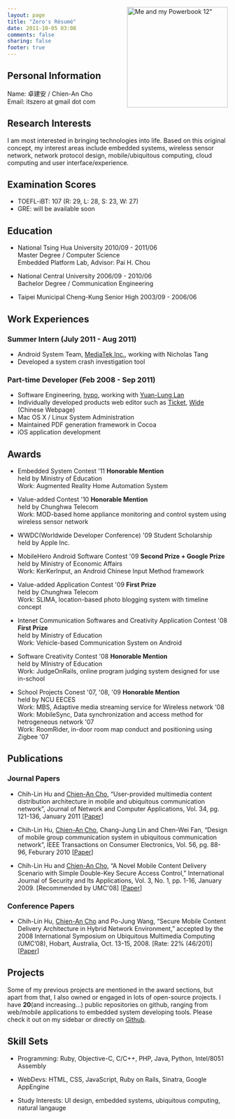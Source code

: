```yaml
---
layout: page
title: "Zero's Résumé"
date: 2011-10-05 03:08
comments: false
sharing: false
footer: true
---
```


<div style="float: right; position:relative; top: -130px; margin-bottom: -130px;">
	<a href="http://www.flickr.com/photos/dinocho/3353043589/" title="Me and my Powerbook 12&quot; by itsZero, on Flickr"><img src="http://farm2.static.flickr.com/1172/3353043589_9b97519aa6.jpg" width="230" alt="Me and my Powerbook 12&quot;"></a>
</div>

## Personal Information

Name: 卓建安 / Chien-An Cho    
Email: itszero at gmail dot com

## Research Interests

I am most interested in bringing technologies into life. Based on this original concept, my interest areas include embedded systems, wireless sensor network, network protocol design, mobile/ubiquitous computing, cloud computing and user interface/experience.

## Examination Scores

* TOEFL-iBT: 107 (R: 29, L: 28, S: 23, W: 27)
* GRE: will be available soon

## Education

* National Tsing Hua University 2010/09 - 2011/06  
Master Degree / Computer Science  
Embedded Platform Lab, Advisor: Pai H. Chou  

* National Central University 2006/09 - 2010/06  
Bachelor Degree / Communication Engineering  

* Taipei Municipal Cheng-Kung Senior High 2003/09 - 2006/06

## Work Experiences

### Summer Intern (July 2011 - Aug 2011)
- Android System Team, [MediaTek Inc.](http://www.mediatek.com/), working with Nicholas Tang
- Developed a system crash investigation tool

### Part-time Developer (Feb 2008 - Sep 2011)
- Software Engineering, [hypo](http://hypo.cc), working with [Yuan-Lung Lan](http://yllan.org/)
- Individually developed products web editor such as [Ticket](http://hypo.cc/ticket_en.html), [Wide](http://hypo.cc/wide.html) (Chinese Webpage)
- Mac OS X / Linux System Administration
- Maintained PDF generation framework in Cocoa
- iOS application development

## Awards

* Embedded System Contest '11 **Honorable Mention**    
held by Ministry of Education    
Work: Augmented Reality Home Automation System

* Value-added Contest '10 **Honorable Mention**    
held by Chunghwa Telecom    
Work: MOD-based home appliance monitoring and control system using wireless sensor network

* WWDC(Worldwide Developer Conference) '09 Student Scholarship    
held by Apple Inc.

* MobileHero Android Software Contest '09 **Second Prize + Google Prize**    
held by Ministry of Economic Affairs    
Work: KerKerInput, an Android Chinese Input Method framework    

* Value-added Application Contest '09 **First Prize**    
held by Chunghwa Telecom    
Work: SLIMA, location-based photo blogging system with timeline concept    

* Intenet Communication Softwares and Creativity Application Contest '08 **First Prize**    
held by Ministry of Education    
Work: Vehicle-based Communication System on Android    

* Software Creativity Contest '08 **Honorable Mention**    
held by MInistry of Education    
Work: JudgeOnRails, online program judging system designed for use in-school    

* School Projects Conest '07, '08, '09 **Honorable Mention**    
held by NCU EECES    
Work: MBS, Adaptive media streaming service for Wireless network '08    
Work: MobileSync, Data synchronization and access method for hetrogeneous network '07    
Work: RoomRider, in-door room map conduct and positioning using Zigbee '07    

## Publications

### Journal Papers

* Chih-Lin Hu and <u>Chien-An Cho</u>, “User-provided multimedia content distribution architecture in mobile and ubiquitous communication network”, Journal of Network and Computer Applications, Vol. 34, pg. 121-136, January 2011 [[Paper](http://www.sciencedirect.com/science/article/pii/S108480451000158X)]

* Chih-Lin Hu, <u>Chien-An Cho</u>, Chang-Jung Lin and Chen-Wei Fan, “Design of mobile group communication system in ubiquitous communication network”, IEEE Transactions on Consumer Electronics, Vol. 56, pg. 88-96, Feburary 2010 [[Paper](http://ieeexplore.ieee.org/xpls/abs_all.jsp?arnumber=5439130)]

* Chih-Lin Hu and <u>Chien-An Cho</u>, “A Novel Mobile Content Delivery Scenario with Simple Double-Key Secure Access Control,” International Journal of Security and Its Applications, Vol. 3, No. 1, pp. 1-16, January 2009. [Recommended by UMC'08] [[Paper](http://www.earticle.net/Article.aspx?sn=103743)]

### Conference Papers

* Chih-Lin Hu, <u>Chien-An Cho</u> and Po-Jung Wang, “Secure Mobile Content Delivery Architecture in Hybrid Network Environment,” accepted by the 2008 International Symposium on Ubiquitous Multimedia Computing (UMC’08), Hobart, Australia, Oct. 13-15, 2008. [Rate: 22% (46/201)] [[Paper](http://ieeexplore.ieee.org/xpls/abs_all.jsp?arnumber=4656519)]

## Projects

Some of my previous projects are mentioned in the award sections, but apart from that, I also owned or engaged in lots of open-source projects. I have **20**(and increasing...) public repositories on github, ranging from web/mobile applications to embedded system developing tools. Please check it out on my sidebar or directly on [Github](http://github.com/itszero).

## Skill Sets

* Programming: Ruby, Objective-C, C/C++, PHP, Java, Python, Intel/8051 Assembly

* WebDevs: HTML, CSS, JavaScript, Ruby on Rails, Sinatra, Google AppEngine

* Study Interests: UI design, embedded systems, ubiquitous computing, natural langauge

